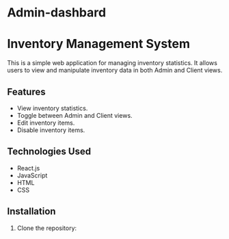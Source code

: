 # Admin-dashbard
# Inventory Management System

This is a simple web application for managing inventory statistics. It allows users to view and manipulate inventory data in both Admin and Client views.

## Features

- View inventory statistics.
- Toggle between Admin and Client views.
- Edit inventory items.
- Disable inventory items.

## Technologies Used

- React.js
- JavaScript
- HTML
- CSS

## Installation

1. Clone the repository:


